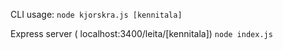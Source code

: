 CLI usage:
`node kjorskra.js [kennitala]`

Express server ( localhost:3400/leita/[kennitala])
`node index.js`
